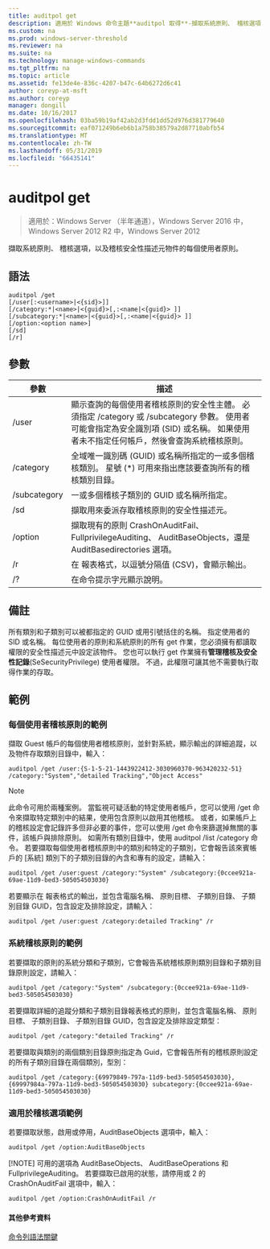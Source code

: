```yaml
---
title: auditpol get
description: 適用於 Windows 命令主題**auditpol 取得**-擷取系統原則、 稽核選項，以及稽核安全性描述元物件的每個使用者原則。
ms.custom: na
ms.prod: windows-server-threshold
ms.reviewer: na
ms.suite: na
ms.technology: manage-windows-commands
ms.tgt_pltfrm: na
ms.topic: article
ms.assetid: fe13de4e-836c-4207-b47c-64b6272d6c41
author: coreyp-at-msft
ms.author: coreyp
manager: dongill
ms.date: 10/16/2017
ms.openlocfilehash: 03ba59b19af42ab2d3fdd1dd52d976d381779640
ms.sourcegitcommit: eaf071249b6eb6b1a758b38579a2d87710abfb54
ms.translationtype: MT
ms.contentlocale: zh-TW
ms.lasthandoff: 05/31/2019
ms.locfileid: "66435141"
---
```

# <a name="auditpol-get"></a>auditpol get

>適用於：Windows Server （半年通道），Windows Server 2016 中，Windows Server 2012 R2 中，Windows Server 2012

擷取系統原則、 稽核選項，以及稽核安全性描述元物件的每個使用者原則。

## <a name="syntax"></a>語法
```
auditpol /get 
[/user[:<username>|<{sid}>]]
[/category:*|<name>|<{guid}>[,:<name|<{guid}> ]]
[/subcategory:*|<name>|<{guid}>[,:<name|<{guid}> ]]
[/option:<option name>]
[/sd]
[/r]
```
## <a name="parameters"></a>參數

|  參數   |                                                                                                                                         描述                                                                                                                                          |
|--------------|----------------------------------------------------------------------------------------------------------------------------------------------------------------------------------------------------------------------------------------------------------------------------------------------|
|    /user     | 顯示查詢的每個使用者稽核原則的安全性主體。 必須指定 /category 或 /subcategory 參數。 使用者可能會指定為安全識別項 (SID) 或名稱。 如果使用者未不指定任何帳戶，然後會查詢系統稽核原則。 |
|  /category   |                                                          全域唯一識別碼 (GUID) 或名稱所指定的一或多個稽核類別。 星號 (\*) 可用來指出應該要查詢所有的稽核類別目錄。                                                          |
| /subcategory |                                                                                                                  一或多個稽核子類別的 GUID 或名稱所指定。                                                                                                                  |
|     /sd      |                                                                                                        擷取用來委派存取稽核原則的安全性描述元。                                                                                                        |
|   /option    |                                                                              擷取現有的原則 CrashOnAuditFail、 FullprivilegeAuditing、 AuditBaseObjects，還是 AuditBasedirectories 選項。                                                                               |
|      /r      |                                                                                                              在 報表格式，以逗號分隔值 (CSV)，會顯示輸出。                                                                                                              |
|      /?      |                                                                                                                             在命令提示字元顯示說明。                                                                                                                             |

## <a name="remarks"></a>備註
所有類別和子類別可以被都指定的 GUID 或用引號括住的名稱。 指定使用者的 SID 或名稱。
每位使用者的原則和系統原則的所有 get 作業，您必須擁有都讀取權限的安全性描述元中設定該物件。 您也可以執行 get 作業擁有**管理稽核及安全性記錄**(SeSecurityPrivilege) 使用者權限。 不過，此權限可讓其他不需要執行取得作業的存取。
## <a name="BKMK_examples"></a>範例
### <a name="examples-for-the-per-user-audit-policy"></a>每個使用者稽核原則的範例
擷取 Guest 帳戶的每個使用者稽核原則，並針對系統，顯示輸出的詳細追蹤，以及物件存取類別目錄中，輸入：
```
auditpol /get /user:{S-1-5-21-1443922412-3030960370-963420232-51} /category:"System","detailed Tracking","Object Access"
```
> [!NOTE]
> 此命令可用於兩種案例。 當監視可疑活動的特定使用者帳戶，您可以使用 /get 命令來擷取特定類別中的結果，使用包含原則以啟用其他稽核。 或者，如果帳戶上的稽核設定會記錄許多但非必要的事件，您可以使用 /get 命令來篩選掉無關的事件，該帳戶與排除原則。 如需所有類別目錄中，使用 auditpol /list /category 命令。
> 若要擷取每個使用者稽核原則中的類別和特定的子類別，它會報告該來賓帳戶的 [系統] 類別下的子類別目錄的內含和專有的設定，請輸入：
> ```
> auditpol /get /user:guest /category:"System" /subcategory:{0ccee921a-69ae-11d9-bed3-505054503030}
> ```
> 若要顯示在 報表格式的輸出，並包含電腦名稱、 原則目標、 子類別目錄、 子類別目錄 GUID，包含設定及排除設定，請輸入：
> ```
> auditpol /get /user:guest /category:detailed Tracking" /r
> ```
> ### <a name="examples-for-the-system-audit-policy"></a>系統稽核原則的範例
> 若要擷取的原則的系統分類和子類別，它會報告系統稽核原則類別目錄和子類別目錄原則設定，請輸入：
> ```
> auditpol /get /category:"System" /subcategory:{0ccee921a-69ae-11d9-bed3-505054503030}
> ```
> 若要擷取詳細的追蹤分類和子類別目錄報表格式的原則，並包含電腦名稱、 原則目標、 子類別目錄、 子類別目錄 GUID，包含設定及排除設定類型：
> ```
> auditpol /get /category:"detailed Tracking" /r
> ```
> 若要擷取與類別的兩個類別目錄原則指定為 Guid，它會報告所有的稽核原則設定的所有子類別目錄在兩個類別，型別：
> ```
> auditpol /get /category:{69979849-797a-11d9-bed3-505054503030},{69997984a-797a-11d9-bed3-505054503030} subcategory:{0ccee921a-69ae-11d9-bed3-505054503030}
> ```
> ### <a name="examples-for-auditing-options"></a>適用於稽核選項範例
> 若要擷取狀態，啟用或停用，AuditBaseObjects 選項中，輸入：
> ```
> auditpol /get /option:AuditBaseObjects
> ```
> [!NOTE]
> 可用的選項為 AuditBaseObjects、 AuditBaseOperations 和 FullprivilegeAuditing。
> 若要擷取已啟用的狀態，請停用或 2 的 CrashOnAuditFail 選項中，輸入：
> ```
> auditpol /get /option:CrashOnAuditFail /r
> ```
> #### <a name="additional-references"></a>其他參考資料
> [命令列語法關鍵](command-line-syntax-key.md)
